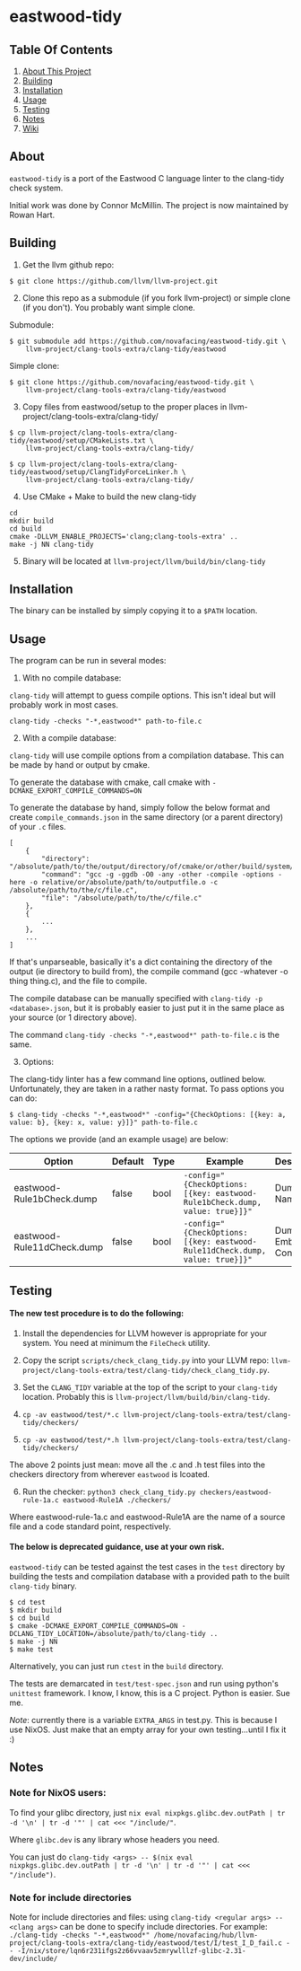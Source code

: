 # eastwood-tidy


## Table Of Contents
1. [About This Project](#about)
2. [Building](#building)
3. [Installation](#installation)
4. [Usage](#installation)
5. [Testing](#testing)
6. [Notes](#notes)
7. [Wiki](https://github.com/novafacing/eastwood-tidy/wiki)

## About <a name="about" />

`eastwood-tidy` is a port of the Eastwood C language linter to the clang-tidy check system.

Initial work was done by Connor McMillin. The project is now maintained by Rowan Hart.

## Building <a name="building" />

1. Get the llvm github repo:

```
$ git clone https://github.com/llvm/llvm-project.git
```
    
2. Clone this repo as a submodule (if you fork llvm-project) or simple clone (if you don't). You probably want simple clone.

Submodule:

```
$ git submodule add https://github.com/novafacing/eastwood-tidy.git \
    llvm-project/clang-tools-extra/clang-tidy/eastwood
```

Simple clone:

```
$ git clone https://github.com/novafacing/eastwood-tidy.git \
    llvm-project/clang-tools-extra/clang-tidy/eastwood
```

3. Copy files from eastwood/setup to the proper places in llvm-project/clang-tools-extra/clang-tidy/

```
$ cp llvm-project/clang-tools-extra/clang-tidy/eastwood/setup/CMakeLists.txt \
    llvm-project/clang-tools-extra/clang-tidy/

$ cp llvm-project/clang-tools-extra/clang-tidy/eastwood/setup/ClangTidyForceLinker.h \
    llvm-project/clang-tools-extra/clang-tidy/
```
    
4. Use CMake + Make to build the new clang-tidy

```
cd 
mkdir build
cd build
cmake -DLLVM_ENABLE_PROJECTS='clang;clang-tools-extra' ..
make -j NN clang-tidy
```

5. Binary will be located at `llvm-project/llvm/build/bin/clang-tidy`

## Installation <a name="installation" />

The binary can be installed by simply copying it to a `$PATH` location.

## Usage <a name="usage" />

The program can be run in several modes:

1. With no compile database:

`clang-tidy` will attempt to guess compile options. This isn't ideal but will probably work in most cases.

`clang-tidy -checks "-*,eastwood*" path-to-file.c`

2. With a compile database:

`clang-tidy` will use compile options from a compilation database. This can be made by hand or output by cmake. 

To generate the database with cmake, call cmake with `-DCMAKE_EXPORT_COMPILE_COMMANDS=ON`

To generate the database by hand, simply follow the below format and create `compile_commands.json` in the same directory (or a parent directory) of your `.c` files.

```
[
    {
        "directory": "/absolute/path/to/the/output/directory/of/cmake/or/other/build/system/",
        "command": "gcc -g -ggdb -O0 -any -other -compile -options -here -o relative/or/absolute/path/to/outputfile.o -c /absolute/path/to/the/c/file.c",
        "file": "/absolute/path/to/the/c/file.c"
    },
    {
        ...
    },
    ...
]

```

If that's unparseable, basically it's a dict containing the directory of the output (ie directory to build from), the compile command (gcc -whatever -o thing thing.c), and the file to compile.

The compile database can be manually specified with `clang-tidy -p <database>.json`, but it is probably easier to just put it in the same place as your source (or 1 directory above).

The command `clang-tidy -checks "-*,eastwood*" path-to-file.c` is the same.

3. Options:

The clang-tidy linter has a few command line options, outlined below. Unfortunately, they are taken in a rather nasty format. To pass options you can do:

```
$ clang-tidy -checks "-*,eastwood*" -config="{CheckOptions: [{key: a, value: b}, {key: x, value: y}]}" path-to-file.c
```

The options we provide (and an example usage) are below:

| Option                     | Default | Type | Example                                                                       | Description             |
| ------                     | ------- | ---- | ----------------------------------------------------------------------------- | ------------------------|
| eastwood-Rule1bCheck.dump  | false   | bool | `-config="{CheckOptions: [{key: eastwood-Rule1bCheck.dump, value: true}]}"`   | Dump Names              |
| eastwood-Rule11dCheck.dump | false   | bool | `-config="{CheckOptions: [{key: eastwood-Rule11dCheck.dump, value: true}]}"`  | Dump Embedded Constants |

## Testing <a name="testing" />

#### The new test procedure is to do the following:

1. Install the dependencies for LLVM however is appropriate for your system. You need at minimum the `FileCheck` utility.

2. Copy the script `scripts/check_clang_tidy.py` into your LLVM repo: `llvm-project/clang-tools-extra/test/clang-tidy/check_clang_tidy.py`.

3. Set the `CLANG_TIDY` variable at the top of the script to your `clang-tidy` location. Probably this is `llvm-project/llvm/build/bin/clang-tidy`.

4. `cp -av eastwood/test/*.c llvm-project/clang-tools-extra/test/clang-tidy/checkers/`

5. `cp -av eastwood/test/*.h llvm-project/clang-tools-extra/test/clang-tidy/checkers/`

The above 2 points just mean: move all the .c and .h test files into the checkers directory from wherever `eastwood` is lcoated.

6. Run the checker: `python3 check_clang_tidy.py checkers/eastwood-rule-1a.c eastwood-Rule1A ./checkers/`

Where eastwood-rule-1a.c and eastwood-Rule1A are the name of a source file and a code standard point, respectively.


#### The below is deprecated guidance, use at your own risk.

`eastwood-tidy` can be tested against the test cases in the `test` directory by building the tests and compilation database with a provided path to the built `clang-tidy` binary.

```
$ cd test
$ mkdir build
$ cd build
$ cmake -DCMAKE_EXPORT_COMPILE_COMMANDS=ON -DCLANG_TIDY_LOCATION=/absolute/path/to/clang-tidy ..
$ make -j NN
$ make test
```

Alternatively, you can just run `ctest` in the `build` directory.

The tests are demarcated in `test/test-spec.json` and run using python's `unittest` framework. I know, I know, this is a C project. Python is easier. Sue me.

*Note*: currently there is a variable `EXTRA_ARGS` in test.py. This is because I use NixOS. Just make that an empty array for your own testing...until I fix it :)

## Notes <a name="notes" />

### Note for NixOS users:

To find your glibc directory, just `nix eval nixpkgs.glibc.dev.outPath | tr -d '\n' | tr -d '"' | cat <<< "/include/"`.

Where `glibc.dev` is any library whose headers you need.

You can just do `clang-tidy <args> -- $(nix eval nixpkgs.glibc.dev.outPath | tr -d '\n' | tr -d '"' | cat <<< "/include")`.


### Note for include directories

Note for include directories and files: using `clang-tidy <regular args> -- <clang args>` can be done to specify include directories. For example: `./clang-tidy -checks "-*,eastwood*" /home/novafacing/hub/llvm-project/clang-tools-extra/clang-tidy/eastwood/test/I/test_I_D_fail.c -- -I/nix/store/lqn6r231ifgs2z66vvaav5zmrywlllzf-glibc-2.31-dev/include/`
